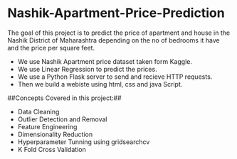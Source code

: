 # Nashik-Apartment-Price-Prediction
The goal of this project is to predict the price of apartment and house in the Nashik District of Maharashtra depending on the no of bedrooms it have and the price per square feet.
* We use Nashik Apartment price dataset taken form Kaggle.
* We use Linear Regression to predict the prices.
* We use a Python Flask server to send and recieve HTTP requests.
* Then we build a webiste using html, css and java Script.

##Concepts Covered in this project:##
* Data Cleaning
* Outlier Detection and Removal
* Feature Engineering
* Dimensionality Reduction
* Hyperparameter Tunning using gridsearchcv
* K Fold Cross Validation

